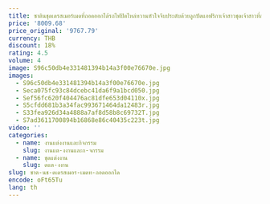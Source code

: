 ```yaml
---
title: ซาตินชุดเดรสเมอร์เมดที่ถอดออกได้รถไฟปิดไหล่หวานหัวใจจีบประดับด้วยลูกปัดแอฟริกาเจ้าสาวชุดเจ้าสาวที่กําหนดเอง
price: '8009.68'
price_original: '9767.79'
currency: THB
discount: 18%
rating: 4.5
volume: 4
image: S96c50db4e331481394b14a3f00e76670e.jpg
images:
  - S96c50db4e331481394b14a3f00e76670e.jpg
  - Seca075fc93c84dcebc41da6f9a1bcd050.jpg
  - Sef56fc620f404476ac81dfe653d04110x.jpg
  - S5cfdd681b3a34fac993671464da12483r.jpg
  - S33fea926d34a4888a7af8d58b8c69732T.jpg
  - S7ad3611700894b16868e86c40435c223t.jpg
video: ''
categories:
  - name: งานแต่งงานและกิจกรรม
    slug: งานแต-งงานและก-จกรรม
  - name: ชุดแต่งงาน
    slug: ดแต-งงาน
slug: ซาต-นช-ดเดรสเมอร-เมดท-ถอดออกได
encode: oFt65Tu
lang: th
---
```

  